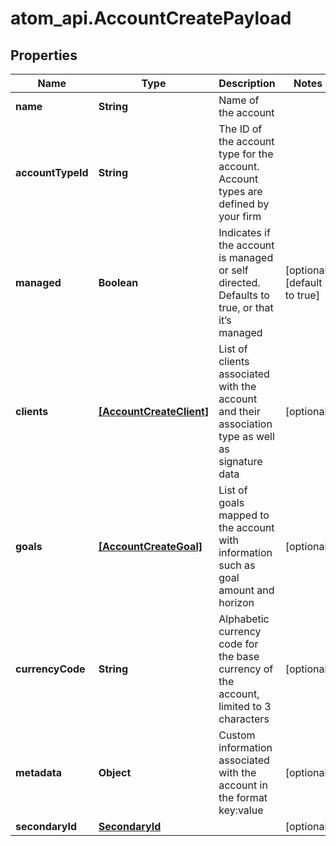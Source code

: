 # atom_api.AccountCreatePayload

## Properties
Name | Type | Description | Notes
------------ | ------------- | ------------- | -------------
**name** | **String** | Name of the account | 
**accountTypeId** | **String** | The ID of the account type for the account. Account types are defined by your firm | 
**managed** | **Boolean** | Indicates if the account is managed or self directed. Defaults to true, or that it’s managed | [optional] [default to true]
**clients** | [**[AccountCreateClient]**](AccountCreateClient.md) | List of clients associated with the account and their association type as well as signature data | [optional] 
**goals** | [**[AccountCreateGoal]**](AccountCreateGoal.md) | List of goals mapped to the account with information such as goal amount and horizon | [optional] 
**currencyCode** | **String** | Alphabetic currency code for the base currency of the account, limited to 3 characters | [optional] 
**metadata** | **Object** | Custom information associated with the account in the format key:value | [optional] 
**secondaryId** | [**SecondaryId**](SecondaryId.md) |  | [optional] 


